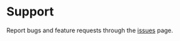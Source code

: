 # Support

Report bugs and feature requests through the [issues](https://github.com/FranciscoAlexis/crayons/issues) page.
